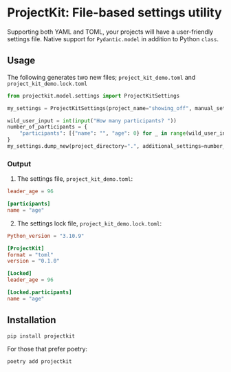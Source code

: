 # ProjectKit: File-based settings utility

Supporting both YAML and TOML, your projects will have a user-friendly settings file. Native support for `Pydantic.model` in addition to Python `class`.

## Usage
The following generates two new files; `project_kit_demo.toml` and `project_kit_demo.lock.toml`
```python
from projectkit.model.settings import ProjectKitSettings

my_settings = ProjectKitSettings(project_name="showing_off", manual_setting_to_default={"leader_age": 96})

wild_user_input = int(input("How many participants? "))
number_of_participants = {
    "participants": [{"name": "", "age": 0} for _ in range(wild_user_input)]
}
my_settings.dump_new(project_directory=".", additional_settings=number_of_participants)
```

### Output
1. The settings file, `project_kit_demo.toml`:
```toml
leader_age = 96

[participants]
name = "age"
```
2. The settings lock file, `project_kit_demo.lock.toml`:
```toml
Python_version = "3.10.9"

[ProjectKit]
format = "toml"
version = "0.1.0"

[Locked]
leader_age = 96

[Locked.participants]
name = "age" 
```

## Installation
```shell
pip install projectkit
```
For those that prefer poetry:
```shell
poetry add projectkit
```
